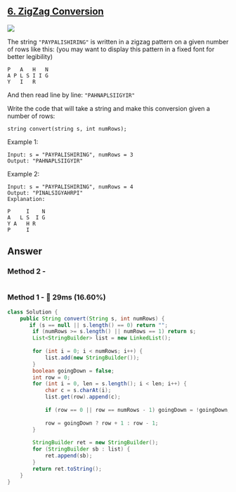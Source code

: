 ## [6. ZigZag Conversion](https://leetcode.com/problems/zigzag-conversion/)

![](https://github.com/weltond/DataStructure/blob/master/medium.PNG)

The string `"PAYPALISHIRING"` is written in a zigzag pattern on a given number of rows like this: (you may want to display this pattern in a fixed font for better legibility)

```
P   A   H   N
A P L S I I G
Y   I   R
```

And then read line by line: `"PAHNAPLSIIGYIR"`

Write the code that will take a string and make this conversion given a number of rows:

`string convert(string s, int numRows);`

Example 1:

```
Input: s = "PAYPALISHIRING", numRows = 3
Output: "PAHNAPLSIIGYIR"
```

Example 2:

```
Input: s = "PAYPALISHIRING", numRows = 4
Output: "PINALSIGYAHRPI"
Explanation:

P     I    N
A   L S  I G
Y A   H R
P     I
```

## Answer
### Method 2 -

```java

```

### Method 1 - :turtle: 29ms (16.60%)

```java
class Solution {
    public String convert(String s, int numRows) {
       if (s == null || s.length() == 0) return "";
        if (numRows >= s.length() || numRows == 1) return s;
        List<StringBuilder> list = new LinkedList();
        
        for (int i = 0; i < numRows; i++) {
            list.add(new StringBuilder());
        }
        boolean goingDown = false;
        int row = 0;
        for (int i = 0, len = s.length(); i < len; i++) {
            char c = s.charAt(i);
            list.get(row).append(c);
            
            if (row == 0 || row == numRows - 1) goingDown = !goingDown;
            
            row = goingDown ? row + 1 : row - 1;
        }
        
        StringBuilder ret = new StringBuilder();
        for (StringBuilder sb : list) {
            ret.append(sb);
        }
        return ret.toString();
    }
}
```
